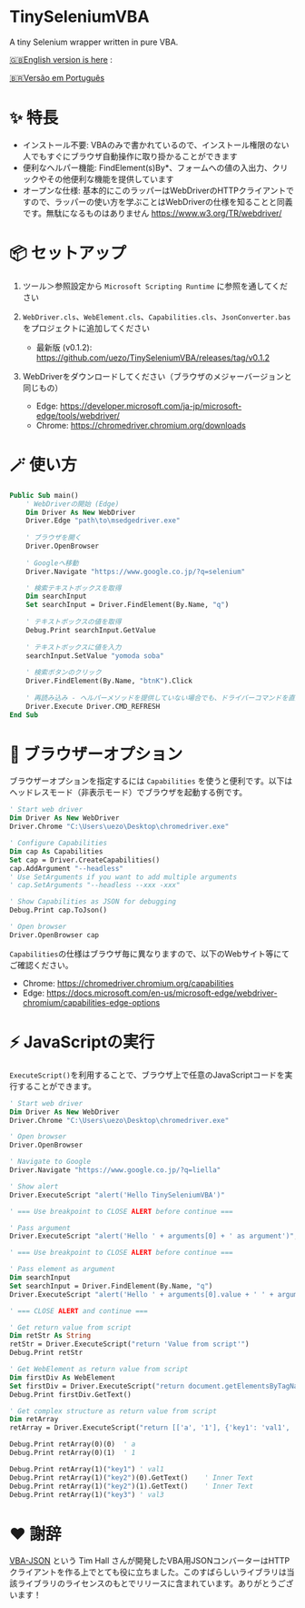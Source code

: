 # TinySeleniumVBA

A tiny Selenium wrapper written in pure VBA.

[🇬🇧English version is here](https://github.com/uezo/TinySeleniumVBA/blob/main/README.md) : 

[🇧🇷Versão em Português](https://github.com/tdmsoares/TinySeleniumVBA/blob/ReadmeInPortuguese/README.pt.md)


# ✨ 特長

- インストール不要: VBAのみで書かれているので、インストール権限のない人でもすぐにブラウザ自動操作に取り掛かることができます
- 便利なヘルパー機能: FindElement(s)By*、フォームへの値の入出力、クリックやその他便利な機能を提供しています
- オープンな仕様: 基本的にこのラッパーはWebDriverのHTTPクライアントですので、ラッパーの使い方を学ぶことはWebDriverの仕様を知ることと同義です。無駄になるものはありません
https://www.w3.org/TR/webdriver/


# 📦 セットアップ

1. ツール＞参照設定から `Microsoft Scripting Runtime` に参照を通してください

1. `WebDriver.cls`、`WebElement.cls`、`Capabilities.cls`、`JsonConverter.bas`をプロジェクトに追加してください
    - 最新版 (v0.1.2): https://github.com/uezo/TinySeleniumVBA/releases/tag/v0.1.2

1. WebDriverをダウンロードしてください（ブラウザのメジャーバージョンと同じもの）
    - Edge: https://developer.microsoft.com/ja-jp/microsoft-edge/tools/webdriver/
    - Chrome: https://chromedriver.chromium.org/downloads

# 🪄 使い方

```vb
Public Sub main()
    ' WebDriverの開始 (Edge)
    Dim Driver As New WebDriver
    Driver.Edge "path\to\msedgedriver.exe"
    
    ' ブラウザを開く
    Driver.OpenBrowser
    
    ' Googleへ移動
    Driver.Navigate "https://www.google.co.jp/?q=selenium"

    ' 検索テキストボックスを取得
    Dim searchInput
    Set searchInput = Driver.FindElement(By.Name, "q")
    
    ' テキストボックスの値を取得
    Debug.Print searchInput.GetValue
    
    ' テキストボックスに値を入力
    searchInput.SetValue "yomoda soba"
    
    ' 検索ボタンのクリック
    Driver.FindElement(By.Name, "btnK").Click
    
    ' 再読み込み - ヘルパーメソッドを提供していない場合でも、ドライバーコマンドを直接実行することができます
    Driver.Execute Driver.CMD_REFRESH
End Sub
```

# 🐙 ブラウザーオプション

ブラウザーオプションを指定するには `Capabilities` を使うと便利です。以下はヘッドレスモード（非表示モード）でブラウザを起動する例です。

```vb
' Start web driver
Dim Driver As New WebDriver
Driver.Chrome "C:\Users\uezo\Desktop\chromedriver.exe"

' Configure Capabilities
Dim cap As Capabilities
Set cap = Driver.CreateCapabilities()
cap.AddArgument "--headless"
' Use SetArguments if you want to add multiple arguments
' cap.SetArguments "--headless --xxx -xxx"

' Show Capabilities as JSON for debugging
Debug.Print cap.ToJson()

' Open browser
Driver.OpenBrowser cap
```

`Capabilities`の仕様はブラウザ毎に異なりますので、以下のWebサイト等にてご確認ください。
- Chrome: https://chromedriver.chromium.org/capabilities
- Edge: https://docs.microsoft.com/en-us/microsoft-edge/webdriver-chromium/capabilities-edge-options


# ⚡️ JavaScriptの実行

`ExecuteScript()`を利用することで、ブラウザ上で任意のJavaScriptコードを実行することができます。

```vb
' Start web driver
Dim Driver As New WebDriver
Driver.Chrome "C:\Users\uezo\Desktop\chromedriver.exe"

' Open browser
Driver.OpenBrowser

' Navigate to Google
Driver.Navigate "https://www.google.co.jp/?q=liella"

' Show alert
Driver.ExecuteScript "alert('Hello TinySeleniumVBA')"

' === Use breakpoint to CLOSE ALERT before continue ===

' Pass argument
Driver.ExecuteScript "alert('Hello ' + arguments[0] + ' as argument')", Array("TinySeleniumVBA")

' === Use breakpoint to CLOSE ALERT before continue ===

' Pass element as argument
Dim searchInput
Set searchInput = Driver.FindElement(By.Name, "q")
Driver.ExecuteScript "alert('Hello ' + arguments[0].value + ' ' + arguments[1])", Array(searchInput, "TinySeleniumVBA")

' === CLOSE ALERT and continue ===

' Get return value from script
Dim retStr As String
retStr = Driver.ExecuteScript("return 'Value from script'")
Debug.Print retStr

' Get WebElement as return value from script
Dim firstDiv As WebElement
Set firstDiv = Driver.ExecuteScript("return document.getElementsByTagName('div')[0]")
Debug.Print firstDiv.GetText()

' Get complex structure as return value from script
Dim retArray
retArray = Driver.ExecuteScript("return [['a', '1'], {'key1': 'val1', 'key2': document.getElementsByTagName('div'), 'key3': 'val3'}]")

Debug.Print retArray(0)(0)  ' a
Debug.Print retArray(0)(1)  ' 1

Debug.Print retArray(1)("key1") ' val1
Debug.Print retArray(1)("key2")(0).GetText()    ' Inner Text
Debug.Print retArray(1)("key2")(1).GetText()    ' Inner Text
Debug.Print retArray(1)("key3") ' val3
```

# ❤️ 謝辞

[VBA-JSON](https://github.com/VBA-tools/VBA-JSON) という Tim Hall さんが開発したVBA用JSONコンバーターはHTTPクライアントを作る上でとても役に立ちました。このすばらしいライブラリは当該ライブラリのライセンスのもとでリリースに含まれています。ありがとうございます！
